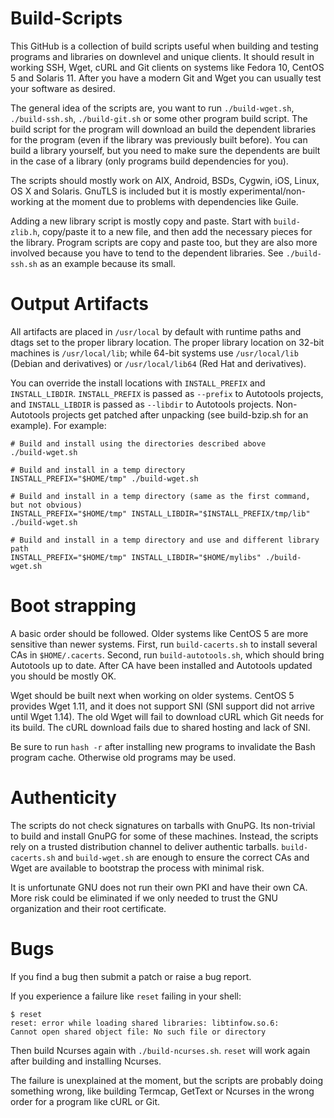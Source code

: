 # Build-Scripts
This GitHub is a collection of build scripts useful when building and testing programs and libraries on downlevel and unique clients. It should result in working SSH, Wget, cURL and Git clients on systems like Fedora 10, CentOS 5 and Solaris 11. After you have a modern Git and Wget you can usually test your software as desired.

The general idea of the scripts are, you want to run `./build-wget.sh`, `./build-ssh.sh`, `./build-git.sh` or some other program build script. The build script for the program will download an build the dependent libraries for the program (even if the library was previously built before). You can build a library yourself, but you need to make sure the dependents are built in the case of a library (only programs build dependencies for you).

The scripts should mostly work on AIX, Android, BSDs, Cygwin, iOS, Linux, OS X and Solaris. GnuTLS is included but it is mostly experimental/non-working at the moment due to problems with dependencies like Guile.

Adding a new library script is mostly copy and paste. Start with `build-zlib.h`, copy/paste it to a new file, and then add the necessary pieces for the library. Program scripts are copy and paste too, but they are also more involved because you have to tend to the dependent libraries. See `./build-ssh.sh` as an example because its small.

# Output Artifacts
All artifacts are placed in `/usr/local` by default with runtime paths and dtags set to the proper library location. The proper library location on 32-bit machines is `/usr/local/lib`; while 64-bit systems use `/usr/local/lib` (Debian and derivatives) or `/usr/local/lib64` (Red Hat and derivatives).

You can override the install locations with `INSTALL_PREFIX` and `INSTALL_LIBDIR`. `INSTALL_PREFIX` is passed as `--prefix` to Autotools projects, and `INSTALL_LIBDIR` is passed as `--libdir` to Autotools projects. Non-Autotools projects get patched after unpacking (see build-bzip.sh for an example). For example:

```
# Build and install using the directories described above
./build-wget.sh

# Build and install in a temp directory
INSTALL_PREFIX="$HOME/tmp" ./build-wget.sh

# Build and install in a temp directory (same as the first command, but not obvious)
INSTALL_PREFIX="$HOME/tmp" INSTALL_LIBDIR="$INSTALL_PREFIX/tmp/lib" ./build-wget.sh

# Build and install in a temp directory and use and different library path
INSTALL_PREFIX="$HOME/tmp" INSTALL_LIBDIR="$HOME/mylibs" ./build-wget.sh
```

# Boot strapping
A basic order should be followed. Older systems like CentOS 5 are more sensitive than newer systems. First, run `build-cacerts.sh` to install several CAs in `$HOME/.cacerts`. Second, run `build-autotools.sh`, which should bring Autotools up to date. After CA have been installed and Autotools updated you should be mostly OK.

Wget should be built next when working on older systems. CentOS 5 provides Wget 1.11, and it does not support SNI (SNI support did not arrive until Wget 1.14). The old Wget will fail to download cURL which Git needs for its build. The cURL download fails due to shared hosting and lack of SNI.

Be sure to run `hash -r` after installing new programs to invalidate the Bash program cache. Otherwise old programs may be used.

# Authenticity
The scripts do not check signatures on tarballs with GnuPG. Its non-trivial to build and install GnuPG for some of these machines. Instead, the scripts rely on a trusted distribution channel to deliver authentic tarballs. `build-cacerts.sh` and `build-wget.sh` are enough to ensure the correct CAs and Wget are available to bootstrap the process with minimal risk.

It is unfortunate GNU does not run their own PKI and have their own CA. More risk could be eliminated if we only needed to trust the GNU organization and their root certificate.

# Bugs

If you find a bug then submit a patch or raise a bug report.

If you experience a failure like `reset` failing in your shell:

```
$ reset
reset: error while loading shared libraries: libtinfow.so.6:
Cannot open shared object file: No such file or directory
```

Then build Ncurses again with `./build-ncurses.sh`. `reset` will work again after building and installing Ncurses.

The failure is unexplained at the moment, but the scripts are probably doing something wrong, like building Termcap, GetText or Ncurses in the wrong order for a program like cURL or Git.
